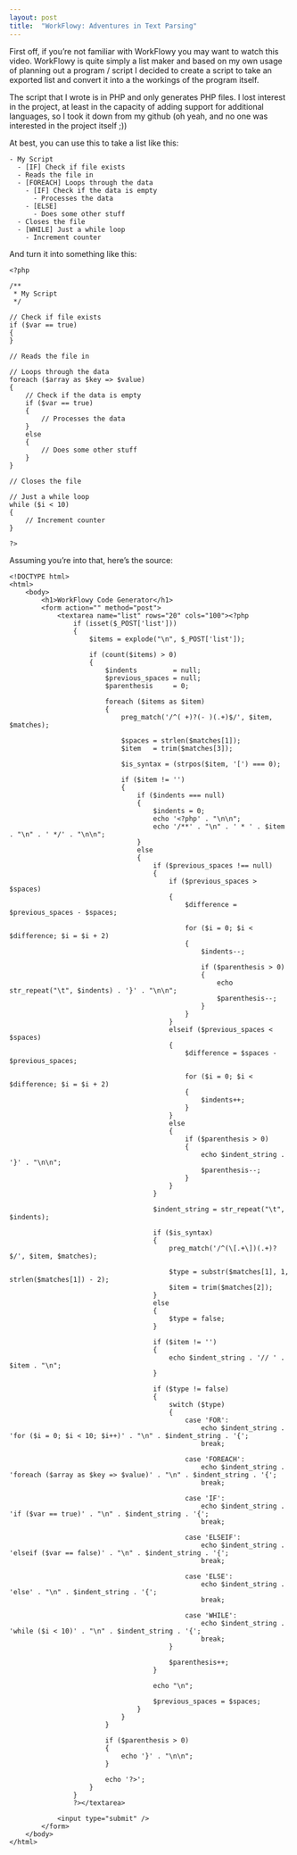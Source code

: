 ```yaml
---
layout: post
title:  "WorkFlowy: Adventures in Text Parsing"
---
```


First off, if you’re not familiar with WorkFlowy you may want to watch this video. WorkFlowy is quite simply a list maker and based on my own usage of planning out a program / script I decided to create a script to take an exported list and convert it into a the workings of the program itself.

The script that I wrote is in PHP and only generates PHP files. I lost interest in the project, at least in the capacity of adding support for additional languages, so I took it down from my github (oh yeah, and no one was interested in the project itself ;))

At best, you can use this to take a list like this:

	- My Script
	  - [IF] Check if file exists
	  - Reads the file in
	  - [FOREACH] Loops through the data
		- [IF] Check if the data is empty
		  - Processes the data
		- [ELSE]
		  - Does some other stuff
	  - Closes the file
	  - [WHILE] Just a while loop
		- Increment counter

And turn it into something like this:

	<?php

	/**
	 * My Script
	 */

	// Check if file exists
	if ($var == true)
	{
	}

	// Reads the file in

	// Loops through the data
	foreach ($array as $key => $value)
	{
		// Check if the data is empty
		if ($var == true)
		{
			// Processes the data
		}
		else
		{
			// Does some other stuff
		}
	}

	// Closes the file

	// Just a while loop
	while ($i < 10)
	{
		// Increment counter
	}

	?>

Assuming you’re into that, here’s the source:

	<!DOCTYPE html>
	<html>
		<body>
			<h1>WorkFlowy Code Generator</h1>
			<form action="" method="post">
				<textarea name="list" rows="20" cols="100"><?php
					if (isset($_POST['list']))
					{
						$items = explode("\n", $_POST['list']);

						if (count($items) > 0)
						{
							$indents		 = null;
							$previous_spaces = null;
							$parenthesis	 = 0;

							foreach ($items as $item)
							{
								preg_match('/^( +)?(- )(.+)$/', $item, $matches);

								$spaces = strlen($matches[1]);
								$item   = trim($matches[3]);

								$is_syntax = (strpos($item, '[') === 0);

								if ($item != '')
								{
									if ($indents === null)
									{
										$indents = 0;
										echo '<?php' . "\n\n";
										echo '/**' . "\n" . ' * ' . $item . "\n" . ' */' . "\n\n";
									}
									else
									{
										if ($previous_spaces !== null)
										{
											if ($previous_spaces > $spaces)
											{
												$difference = $previous_spaces - $spaces;

												for ($i = 0; $i < $difference; $i = $i + 2)
												{
													$indents--;

													if ($parenthesis > 0)
													{
														echo str_repeat("\t", $indents) . '}' . "\n\n";
														$parenthesis--;
													}
												}
											}
											elseif ($previous_spaces < $spaces)
											{
												$difference = $spaces - $previous_spaces;

												for ($i = 0; $i < $difference; $i = $i + 2)
												{
													$indents++;
												}
											}
											else
											{
												if ($parenthesis > 0)
												{
													echo $indent_string . '}' . "\n\n";
													$parenthesis--;
												}
											}
										}

										$indent_string = str_repeat("\t", $indents);

										if ($is_syntax)
										{
											preg_match('/^(\[.+\])(.+)?$/', $item, $matches);

											$type = substr($matches[1], 1, strlen($matches[1]) - 2);
											$item = trim($matches[2]);
										}
										else
										{
											$type = false;
										}

										if ($item != '')
										{
											echo $indent_string . '// ' . $item . "\n";
										}

										if ($type != false)
										{
											switch ($type)
											{
												case 'FOR':
													echo $indent_string . 'for ($i = 0; $i < 10; $i++)' . "\n" . $indent_string . '{';
													break;

												case 'FOREACH':
													echo $indent_string . 'foreach ($array as $key => $value)' . "\n" . $indent_string . '{';
													break;

												case 'IF':
													echo $indent_string . 'if ($var == true)' . "\n" . $indent_string . '{';
													break;

												case 'ELSEIF':
													echo $indent_string . 'elseif ($var == false)' . "\n" . $indent_string . '{';
													break;

												case 'ELSE':
													echo $indent_string . 'else' . "\n" . $indent_string . '{';
													break;

												case 'WHILE':
													echo $indent_string . 'while ($i < 10)' . "\n" . $indent_string . '{';
													break;
											}

											$parenthesis++;
										}

										echo "\n";

										$previous_spaces = $spaces;
									}
								}
							}

							if ($parenthesis > 0)
							{
								echo '}' . "\n\n";
							}

							echo '?>';
						}
					}
					?></textarea>

				<input type="submit" />
			</form>
		</body>
	</html>
